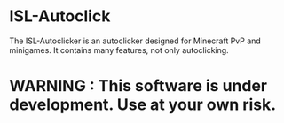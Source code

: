 # ISL-Autoclick
The ISL-Autoclicker is an autoclicker designed for Minecraft PvP and minigames. It contains many features, not only autoclicking.
# WARNING : This software is under development. Use at your own risk.
